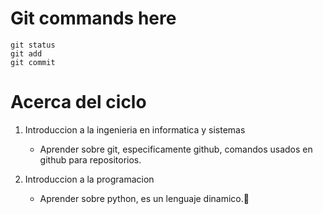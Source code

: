 # Git commands here
```
git status
git add 
git commit
```

# Acerca del ciclo
1. Introduccion a la ingenieria en informatica y sistemas
    - Aprender sobre git, especificamente github, comandos usados en  github para repositorios.

2. Introduccion a la programacion
    - Aprender sobre python, es un lenguaje dinamico.:mechanical_arm:


